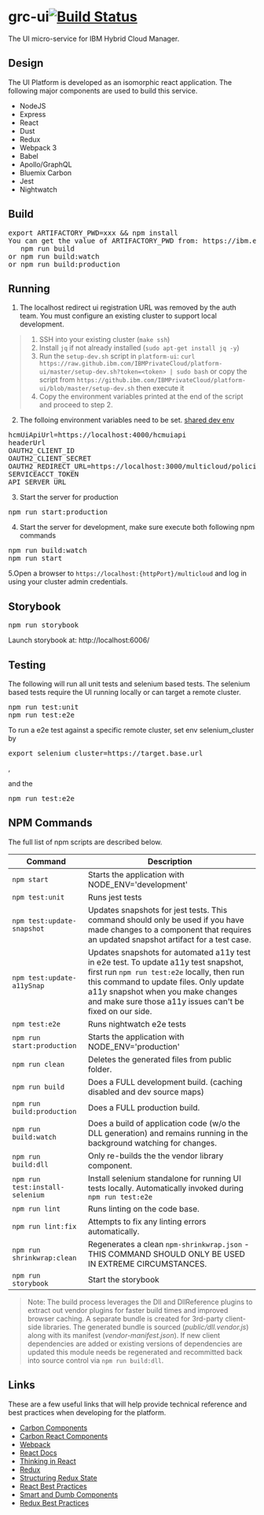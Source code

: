 # grc-ui[![Build Status](https://travis-ci.com/open-cluster-management/grc-ui.svg?token=1xoYGv8XzWhB2heDk2My&branch=master)](https://travis-ci.com/open-cluster-management/grc-ui)
The UI micro-service for IBM Hybrid Cloud Manager.

## Design

The UI Platform is developed as an isomorphic react application.  The following major components are used to build this service.

* NodeJS
* Express
* React
* Dust
* Redux
* Webpack 3
* Babel
* Apollo/GraphQL
* Bluemix Carbon
* Jest
* Nightwatch


## Build

<pre>
export ARTIFACTORY_PWD=xxx && npm install
You can get the value of ARTIFACTORY_PWD from: https://ibm.ent.box.com/notes/287638278960
   npm run build
or npm run build:watch
or npm run build:production
</pre>

## Running
1. The localhost redirect ui registration URL was removed by the auth team.  You must configure an existing cluster to support local development.

> 1. SSH into your existing cluster (`make ssh`)
> 2. Install `jq` if not already installed (`sudo apt-get install jq -y`)
> 3. Run the `setup-dev.sh` script in `platform-ui`: `curl https://raw.github.ibm.com/IBMPrivateCloud/platform-ui/master/setup-dev.sh?token=<token> | sudo bash`
>    or copy the script from `https://github.ibm.com/IBMPrivateCloud/platform-ui/blob/master/setup-dev.sh` then execute it
> 4. Copy the environment variables printed at the end of the script and proceed to step 2.

2. The folloing environment variables need to be set. [shared dev env](https://ibm.ent.box.com/notes/291748731101)
<pre>
hcmUiApiUrl=https://localhost:4000/hcmuiapi
headerUrl
OAUTH2_CLIENT_ID
OAUTH2_CLIENT_SECRET
OAUTH2_REDIRECT_URL=https://localhost:3000/multicloud/policies/auth/callback
SERVICEACCT_TOKEN
API_SERVER_URL
</pre>

3. Start the server for production
<pre>
npm run start:production
</pre>

4. Start the server for development, make sure execute both following npm commands
<pre>
npm run build:watch
npm run start
</pre>

5.Open a browser to `https://localhost:{httpPort}/multicloud` and log in using your cluster admin credentials.

## Storybook
<pre>
npm run storybook
</pre>
Launch storybook at: http://localhost:6006/

## Testing

The following will run all unit tests and selenium based tests.  The selenium based tests require the UI running locally or can target a remote cluster.

<pre>
npm run test:unit
npm run test:e2e
</pre>

To run a e2e test against a specific remote cluster, set env selenium_cluster by
<pre>export selenium_cluster=https://target.base.url</pre> ,
and the <pre>npm run test:e2e</pre>

## NPM Commands

The full list of npm scripts are described below.

| Command                          | Description                                                                                                                      |
|----------------------------------|----------------------------------------------------------------------------------------------------------------------------------|
| `npm start`                      | Starts the application with NODE_ENV='development'                                                                               |
| `npm test:unit`                  | Runs jest tests                                                                                                                  |
| `npm test:update-snapshot`       | Updates snapshots for jest tests. This command should only be used if you have made changes to a component that requires an updated snapshot artifact for a test case.|
| `npm test:update-a11ySnap`       | Updates snapshots for automated a11y test in e2e test. To update a11y test snapshot, first run `npm run test:e2e` locally, then run this command to update files. Only update a11y snapshot when you make changes and make sure those a11y issues can't be fixed on our side.|
| `npm test:e2e`                   | Runs nightwatch e2e tests                                                                                                        |
| `npm run start:production`       | Starts the application with NODE_ENV='production'                                                                                |
| `npm run clean`                  | Deletes the generated files from public folder.                                                                                  |
| `npm run build`                  | Does a FULL development build.  (caching disabled and dev source maps)                                                           |
| `npm run build:production`       | Does a FULL production build.                                                                                                    |
| `npm run build:watch`            | Does a build of application code (w/o the DLL generation) and remains running in the background watching for changes.            |
| `npm run build:dll`              | Only re-builds the the vendor library component.                                                                                 |
| `npm run test:install-selenium`  | Install selenium standalone for running UI tests locally. Automatically invoked during `npm run test:e2e`                        |
| `npm run lint`                   | Runs linting on the code base.                                                                                                   |
| `npm run lint:fix`               | Attempts to fix any linting errors automatically.                                                                                |
| `npm run shrinkwrap:clean`       | Regenerates a clean `npm-shrinkwrap.json` - THIS COMMAND SHOULD ONLY BE USED IN EXTREME CIRCUMSTANCES.                           |
| `npm run storybook`              | Start the storybook  |

> Note: The build process leverages the Dll and DllReference plugins to extract out vendor plugins for faster build times and improved browser caching.  A separate bundle is created for 3rd-party client-side libraries.  The generated bundle is sourced (_public/dll.vendor.js_) along with its manifest (_vendor-manifest.json_).  If new client dependencies are added or existing versions of dependencies are updated this module needs be regenerated and recommitted back into source control via  `npm run build:dll`.

## Links

These are a few useful links that will help provide technical reference and best practices when developing for the platform.

- [Carbon Components](https://github.com/carbon-design-system/carbon-components)
- [Carbon React Components](https://github.com/carbon-design-system/carbon-components-react)
- [Webpack](https://webpack.js.org)
- [React Docs](https://facebook.github.io/react/docs/hello-world.html)
- [Thinking in React](https://facebook.github.io/react/docs/thinking-in-react.html)
- [Redux](http://redux.js.org)
- [Structuring Redux State](https://hackernoon.com/avoiding-accidental-complexity-when-structuring-your-app-state-6e6d22ad5e2a)
- [React Best Practices](https://engineering.musefind.com/our-best-practices-for-writing-react-components-dec3eb5c3fc8)
- [Smart and Dumb Components](https://medium.com/@dan_abramov/smart-and-dumb-components-7ca2f9a7c7d0)
- [Redux Best Practices](https://medium.com/@kylpo/redux-best-practices-eef55a20cc72)

